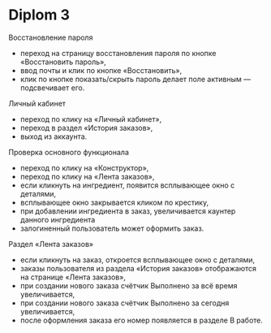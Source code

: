# Diplom 3

Восстановление пароля

 - переход на страницу восстановления пароля по кнопке «Восстановить пароль»,
 - ввод почты и клик по кнопке «Восстановить»,
 - клик по кнопке показать/скрыть пароль делает поле активным — подсвечивает его.

Личный кабинет 

 - переход по клику на «Личный кабинет»,
 - переход в раздел «История заказов»,
 - выход из аккаунта.

Проверка основного функционала

 - переход по клику на «Конструктор»,
 - переход по клику на «Лента заказов»,
 - если кликнуть на ингредиент, появится всплывающее окно с деталями,
 - всплывающее окно закрывается кликом по крестику,
 - при добавлении ингредиента в заказ, увеличивается каунтер данного ингредиента
 - залогиненный пользователь может оформить заказ. 

Раздел «Лента заказов»

 - если кликнуть на заказ, откроется всплывающее окно с деталями,
 - заказы пользователя из раздела «История заказов» отображаются на странице «Лента заказов»,
 - при создании нового заказа счётчик Выполнено за всё время увеличивается,
 - при создании нового заказа счётчик Выполнено за сегодня увеличивается,
 - после оформления заказа его номер появляется в разделе В работе.